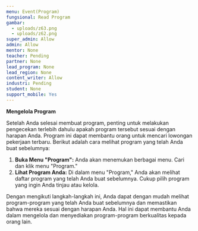 ```yaml
---
menu: Event(Program)
fungsional: Read Program
gambar:
  - uploads/z63.png
  - uploads/z62.png
super_admin: Allow
admin: Allow
mentor: None
teacher: Pending
partner: None
lead_program: None
lead_region: None
content_writer: Allow
industri: Pending
student: None
support_mobile: Yes
---
```

**Mengelola Program**

Setelah Anda selesai membuat program, penting untuk melakukan pengecekan terlebih dahulu apakah program tersebut sesuai dengan harapan Anda. Program ini dapat membantu orang untuk mencari lowongan pekerjaan terbaru. Berikut adalah cara melihat program yang telah Anda buat sebelumnya:

1. **Buka Menu "Program":**  Anda akan menemukan berbagai menu. Cari dan klik menu "Program."
2. **Lihat Program Anda:** Di dalam menu "Program," Anda akan melihat daftar program yang telah Anda buat sebelumnya. Cukup pilih program yang ingin Anda tinjau atau kelola.

Dengan mengikuti langkah-langkah ini, Anda dapat dengan mudah melihat program-program yang telah Anda buat sebelumnya dan memastikan bahwa mereka sesuai dengan harapan Anda. Hal ini dapat membantu Anda dalam mengelola dan menyediakan program-program berkualitas kepada orang lain.